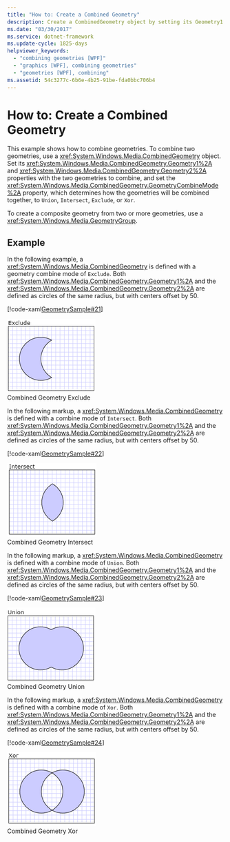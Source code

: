 ```yaml
---
title: "How to: Create a Combined Geometry"
description: Create a CombinedGeometry object by setting its Geometry1 and Geometry2 properties, then setting the GeometryCombineMode property which determines how the geometries will be combined.
ms.date: "03/30/2017"
ms.service: dotnet-framework
ms.update-cycle: 1825-days
helpviewer_keywords:
  - "combining geometries [WPF]"
  - "graphics [WPF], combining geometries"
  - "geometries [WPF], combining"
ms.assetid: 54c3277c-6b6e-4b25-91be-fda0bbc706b4
---
```

# How to: Create a Combined Geometry

This example shows how to combine geometries. To combine two geometries, use a <xref:System.Windows.Media.CombinedGeometry> object. Set its <xref:System.Windows.Media.CombinedGeometry.Geometry1%2A> and <xref:System.Windows.Media.CombinedGeometry.Geometry2%2A> properties  with the two geometries to combine, and set the <xref:System.Windows.Media.CombinedGeometry.GeometryCombineMode%2A> property, which determines how the geometries will be combined together, to `Union`, `Intersect`, `Exclude`, or `Xor`.

To create a composite geometry from two or more geometries, use a <xref:System.Windows.Media.GeometryGroup>.

## Example

In the following example, a <xref:System.Windows.Media.CombinedGeometry> is defined with a geometry combine mode of `Exclude`.  Both <xref:System.Windows.Media.CombinedGeometry.Geometry1%2A> and the <xref:System.Windows.Media.CombinedGeometry.Geometry2%2A> are defined as circles of the same radius, but with centers offset by 50.

[!code-xaml[GeometrySample#21](~/samples/snippets/csharp/VS_Snippets_Wpf/GeometrySample/CS/combininggeometriesexample.xaml#21)]

![Results of the Exclude combine mode](./media/mil-task-combined-geometry-exclude.PNG "mil_task_combined_geometry_exclude")\
Combined Geometry Exclude

In the following markup, a <xref:System.Windows.Media.CombinedGeometry> is defined with a combine mode of `Intersect`.  Both <xref:System.Windows.Media.CombinedGeometry.Geometry1%2A> and the <xref:System.Windows.Media.CombinedGeometry.Geometry2%2A> are defined as circles of the same radius, but with centers offset by 50.

[!code-xaml[GeometrySample#22](~/samples/snippets/csharp/VS_Snippets_Wpf/GeometrySample/CS/combininggeometriesexample.xaml#22)]

![Results of the Intersect combine mode](./media/mil-task-combined-geometry-intersect.PNG "mil_task_combined_geometry_intersect")\
Combined Geometry Intersect

In the following markup, a <xref:System.Windows.Media.CombinedGeometry> is defined with a combine mode of `Union`.  Both <xref:System.Windows.Media.CombinedGeometry.Geometry1%2A> and the <xref:System.Windows.Media.CombinedGeometry.Geometry2%2A> are defined as circles of the same radius, but with centers offset by 50.

[!code-xaml[GeometrySample#23](~/samples/snippets/csharp/VS_Snippets_Wpf/GeometrySample/CS/combininggeometriesexample.xaml#23)]

![Results of the Union combine mode](./media/mil-task-combined-geometry-union.PNG "mil_task_combined_geometry_union")\
Combined Geometry Union

In the following markup, a <xref:System.Windows.Media.CombinedGeometry> is defined with a combine mode of `Xor`.  Both <xref:System.Windows.Media.CombinedGeometry.Geometry1%2A> and the <xref:System.Windows.Media.CombinedGeometry.Geometry2%2A> are defined as circles of the same radius, but with centers offset by 50.

[!code-xaml[GeometrySample#24](~/samples/snippets/csharp/VS_Snippets_Wpf/GeometrySample/CS/combininggeometriesexample.xaml#24)]

![Results of the Xor combine mode](./media/mil-task-combined-geometry-xor.PNG "mil_task_combined_geometry_xor")\
Combined Geometry Xor
